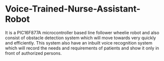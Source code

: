 # Voice-Trained-Nurse-Assistant-Robot
 It is a PIC16F877A microcontroller based line follower wheelie robot and also consist of obstacle detection  system which will move towards very quickly and efficiently. This  system also have an inbuilt voice recognition system which will record the needs  and requirements of patients and show it only in front of authorized persons.
